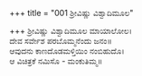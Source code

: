 +++
title = "001 ಶ್ರೀವಿಷ್ಣು ವಿಶ್ವಾದಿಮೂಲ"

+++
ಶ್ರೀವಿಷ್ಣು ವಿಶ್ವಾದಿಮೂಲ ಮಾಯಾಲೋಲ।  
ದೇವ ಸರ್ವೇಶ ಪರಬೊಮ್ಮನೆಂದು ಜನಂ॥  
ಆವುದನು ಕಾಣದೊಡಮಳ್ತಿಯಿಂ ನಂಬಿಹುದೊ।  
ಆ ವಿಚಿತ್ರಕೆ ನಮಿಸೊ - ಮಂಕುತಿಮ್ಮ॥  
